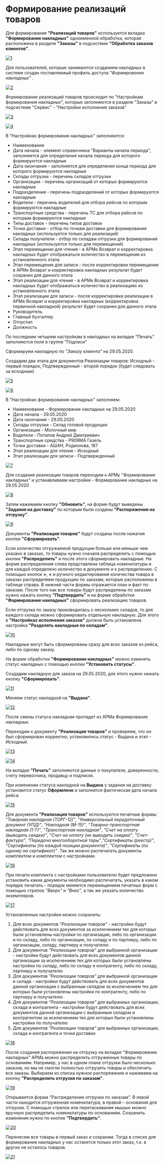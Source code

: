 # Формирование реализаций товаров

Для формирования **"Реализаций товаров"** используется вкладка **"Формирование накладных"** одноименной обработки, которая расположена в разделе **"Заказы"** в подсистеме **"Обработка заказов клиентов"**.

[![1][1]][1]

Для пользователей, которые занимаются созданием накладных в системе создан поставляемый профиль доступа *"Формирование накладных"* .

[![2][2]][2]

Формирование реализаций товаров происходит по "Настройкам формирования накладных", которые заполняются в разделе "Заказы" в подсистеме "Сервис" - "Настройки исполнения заказов"

[![3][3]][3]

[![4][4]][4]

В "Настройках формирования накладных" заполняются:

- Наименование
- Дата начала - элемент справочника "Варианты начала периода", заполняется для определения начала периода для которого формируются накладные
- Дата окончания - заполняется для определения конца периода для которого формируются накладные
- Склады отгрузки - перечень складов отгрузки
- Организации - перечень организаций от которых формируются накладные
- Подразделения - перечень подразделений от которых формируются накладные
- Водители - перечень водителей для отбора рейсов по которым формируются накладные
- Транспортные средства - перечень ТС для отбора рейсов по которым формируются накладные
- Типы доставок - перечень типов доставок
- Точки доставки - отбор по точкам доставки для формирования накладных (используется только для реализаций)
- Склады получатели - отбор по складам отгрузки для формирования накладных (используется только для перемещений)
- Этап перемещения для чтения - в АРМе Возврат и корректировка накладных будет отображаться количество в перемещении из установленного этапа
- Этап перемещения для записи - после корректировки перемещения в АРМе Возврат и корректировка накладных результат будет сохранен для данного этапа
- Этап реализации для чтения - в АРМе Возврат и корректировка накладных будет отображаться количество в реализациях из установленного этапа
- Этап реализации для записи - после корректировки реализации в АРМе Возврат и корректировка накладных (корректировка первичной накладной) результат будет сохранен для данного этапа
- Руководитель
- Главный бухгалтер
- Отпустил
- Должность

По последним четырем настройкам в накладных на вкладке "Печать" заполняются поля в группе "Подписи"

Сформируем накладную по *"Заказу клиента"* на 29.05.2020.

Создадим два этапа для документов Реализации товаров: Исходный - первый порядок, Подтвержденный - второй порядок (будет следовать за исходным)

[![5][5]][5]

[![6][6]][6]

В "Настройках формирования накладных" заполняем:

- Наименование - Формирование накладных на 29.05.2020
- Дата начала - 29.05.2020
- Дата окончания - 29.05.2020
- Склады отгрузки - Склад готовой продукции
- Организации - Молочный мир
- Водители - Потапов Андрей Дмитриевич
- Транспортные средства - Р909МА Газель
- Точки доставки - АШАН, Родионова, 187
- Этап реализации для чтения - Исходный
- Этап реализации для записи - Подтвержденный

[![7][7]][7]

Для создания реализации товаров переходим к АРМу "Формирование накладных" и устанавливаем настройки - Формирование накладных на 29.05.2020

[![8][8]][8]

Затем нажимаем кнопку **"Обновить"**, на форме будут выведены **"Задания на доставку"** по которым были созданы **"Распоряжения на отгрузку"**.

[![9][9]][9]

Документы **"Реализация товаров"** будут созданы после нажатия кнопки **"Сформировать"**.

Если количество отгружаемой продукции больше или меньше чем указано в заказах, то товары нужно сначала распределить с помощью кнопки **"Распределить"** и после этого сформировать накладные. На форме распределения слева представлена таблица номенклатуры и для каждой определено количество в документе и к распределению. С помощью кнопок **>**, **<** и ручного редактирования количества товара в заказах распределяем продукцию по заказам, которые расположены в таблице справа. В нижней части формы отражается план и факт по заказам. После того как все товары будут распределены по заказам нужно нажать кнопку **"Подтвердить"** и на форме обработки **"Формирование накладных"** сформировать реализацию товаров.

Если отгрузка по заказу производилась с нескольких складов, то для каждого склада можно сформировать отдельную накладную. Для этого в **"Настройках исполнения заказов"** должна быть установлена настройка **"Разделять накладные по складам"**.

[![10][10]][10]

Накладные могут быть сформированы сразу для всех заказов из рейса, либо по одному заказу.

На форме обработки **"Формирование накладных"** можно изменять статус накладных с помощью кнопки **"Установить статусы"**.

Создадим накладную для заказа на 29.05.2020, для этого нужно нажать кнопку **"Сформировать"**.

[![11][11]][11]

Меняем статус накладной на **"Выдана"**.

[![12][12]][12]

После смены статуса накладная пропадет из АРМа Формирование накладных.

Переходим к документу **"Реализация товаров"** и проверяем, что он был сформирован корректно, установились статус - Выдана и этап - Исходный.

[![13][13]][13]

[![14][14]][14]

На вкладке **"Печать"** заполняются данные о покупателе, доверенности, счету перевозчика, продавцу и подписях.

При изменении статуса накладной на **Выдана** у задания на доставку установится статус **Оформлено** и заполнится фактическая дата начала рейса:

[![15][15]][15]

Для документа **"Реализация товаров"** используются печатные формы: *"Товарная накладная (ТОРГ-12)"*, *"Универсальный передаточный документ (УПД)"*, *"Накладная (М-15)"*,  *"Товарно-транспортная накладная (1-Т)"*, *"Транспортная накладная"*, *"Счет на оплату (выводить скидки)"*, *"Счет на оплату (не выводить скидки)"*, *"Счет-фактура"*, *"Передача многооборотной тары"*,*"Сертификаты (реестр)"*, *"Сертификаты (по каждой позиции документа)"*, *"Сертификаты (по одному на сертификат)"*. Так же можно распечатать документы комплектом и комплектом с настройками.

[![16][16]][16]

При печати комплекта с настройками пользователю будет предложено установить какие документы необходимо распечатать, указать в каком порядке печатать - порядок меняется перемещением печатных форм с помощью стрелок *"Вверх"* и *"Вниз"*, а так же указать количество экземпляров.

[![17][17]][17]

Установленные настройки можно сохранить:

1. Для всех документов *"Реализации товаров"* - настройки будут действовать для всех документов за исключением тех для которых были установлены настройки по организации, либо по организации и по складу, либо по организации, по складу и по партнеру, либо по организации, складу, партнеру и получателю
2. Для документов *"Реализации товаров"* для выбранной организации - настройки будут действовать для всех документов данной организации за исключением тех для которых были установлены настройки по складу, либо по складу и контрагенту, либо по складу, партнеру и получателю
3. Для документов *"Реализации товаров"* для выбранной организации и склада - настройки будут действовать для всех документов данной организации с выбранным складом за исключением тех для которых были установлены настройки по контрагенту, либо по партнеру и получателю
4. Для документов *"Реализации товаров"* для выбранных организации, склада и контрагента - настройки будут действовать для всех документов данной организации с выбранным складом и контрагентом за исключением тех для которых были установлены настройки по получателю
5. Для документов *"Реализации товаров"* для выбранных организации, склада и контрагента и точки доставки

[![18][18]][18]

После создания распоряжения на отгрузку на вкладке "Формирование накладных" АРМа можно распределить отгруженные товары по основаниям. Например, у нас в одном плане отгрузки было несколько заказов, но мы не смогли полностью отгрузить товары и обеспечить все заказы. 
Выбираем из списка нужное распоряжение и нажимаем на кнопку **"Распределить отгрузки по заказам"**. 

[![19][19]][19]

Открывается форма "Распределение отгрузки по заказам". В левой части находится отгруженная номенклатура, в правой – основания для отгрузки. С помощью стрелок или перетаскивания мышью можно вручную распределить номенклатуры по основаниям. Сохранить изменения нужно по кнопке **"Подтвердить"**.

[![20][20]][20]

Перенесем все товары в первый заказ и сохраним. Тогда в списке для формирования накладных у нас останется только этот заказ, т.к. в других не осталось товаров.

[![21][21]][21]

[1]: FormationOfTheImplementationsOfProducts.assets/1.png
[2]: FormationOfTheImplementationsOfProducts.assets/2.png
[3]: FormationOfTheImplementationsOfProducts.assets/3.png
[4]: FormationOfTheImplementationsOfProducts.assets/4.png
[5]: FormationOfTheImplementationsOfProducts.assets/5.png
[6]: FormationOfTheImplementationsOfProducts.assets/6.png
[7]: FormationOfTheImplementationsOfProducts.assets/7.png
[8]: FormationOfTheImplementationsOfProducts.assets/8.png
[9]: FormationOfTheImplementationsOfProducts.assets/9.png
[10]: FormationOfTheImplementationsOfProducts.assets/10.png
[11]: FormationOfTheImplementationsOfProducts.assets/11.png
[12]: FormationOfTheImplementationsOfProducts.assets/12.png
[13]: FormationOfTheImplementationsOfProducts.assets/13.png
[14]: FormationOfTheImplementationsOfProducts.assets/14.png
[15]: FormationOfTheImplementationsOfProducts.assets/15.png
[16]: FormationOfTheImplementationsOfProducts.assets/16.png
[17]: FormationOfTheImplementationsOfProducts.assets/17.png
[18]: FormationOfTheImplementationsOfProducts.assets/18.png
[19]: FormationOfTheImplementationsOfProducts.assets/19.png
[20]: FormationOfTheImplementationsOfProducts.assets/20.png
[21]: FormationOfTheImplementationsOfProducts.assets/21.png